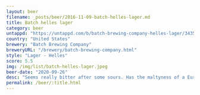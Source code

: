 ```yaml
---
layout: beer
filename: _posts/beer/2016-11-09-batch-helles-lager.md
title: Batch helles lager
category: beer
untappd: "https://untappd.com/b/batch-brewing-company-helles-lager/3435398"
country: "United States"
brewery: "Batch Brewing Company"
breweryURL: "/brewery/batch-brewing-company.html"
style: "Lager - Helles"
score: 5.5
img: /img/list/batch-helles-lager.jpeg
beer-date: "2020-09-26"
desc: "Seems really bitter after some sours. Has the maltyness of a European lager but not as strong"
permalink: /beer/:title.html
---
```

